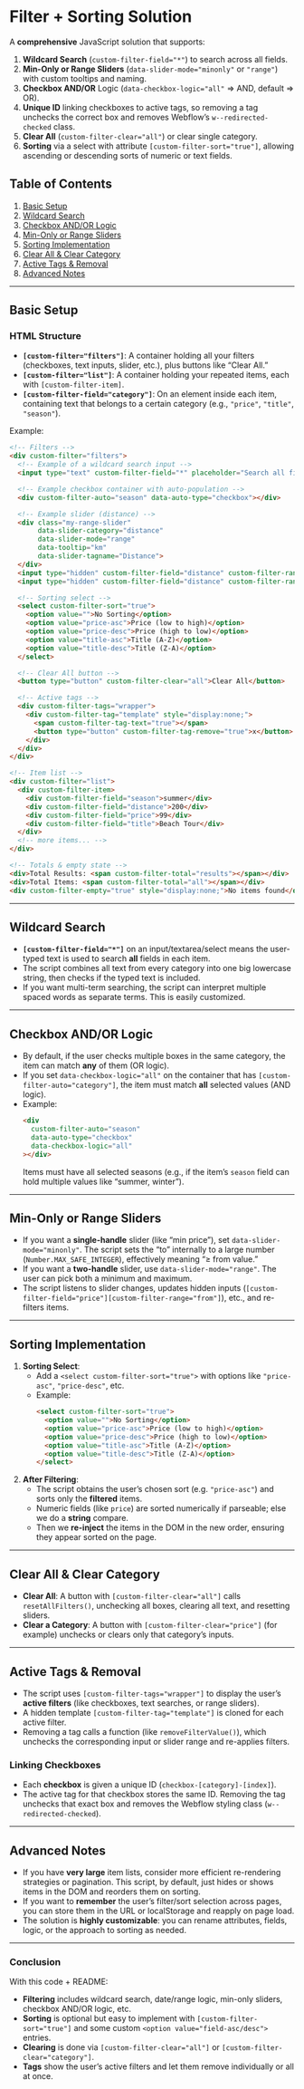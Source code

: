 # Filter + Sorting Solution

A **comprehensive** JavaScript solution that supports:

1. **Wildcard Search** (`custom-filter-field="*"`) to search across all fields.  
2. **Min-Only or Range Sliders** (`data-slider-mode="minonly"` or `"range"`) with custom tooltips and naming.  
3. **Checkbox AND/OR** Logic (`data-checkbox-logic="all"` => AND, default => OR).  
4. **Unique ID** linking checkboxes to active tags, so removing a tag unchecks the correct box and removes Webflow’s `w--redirected-checked` class.  
5. **Clear All** (`custom-filter-clear="all"`) or clear single category.  
6. **Sorting** via a select with attribute `[custom-filter-sort="true"]`, allowing ascending or descending sorts of numeric or text fields.

## Table of Contents

1. [Basic Setup](#basic-setup)  
2. [Wildcard Search](#wildcard-search)  
3. [Checkbox AND/OR Logic](#checkbox-andor-logic)  
4. [Min-Only or Range Sliders](#min-only-or-range-sliders)  
5. [Sorting Implementation](#sorting-implementation)  
6. [Clear All & Clear Category](#clear-all--clear-category)  
7. [Active Tags & Removal](#active-tags--removal)  
8. [Advanced Notes](#advanced-notes)

---

## Basic Setup

### HTML Structure

- **`[custom-filter="filters"]`**: A container holding all your filters (checkboxes, text inputs, slider, etc.), plus buttons like “Clear All.”  
- **`[custom-filter="list"]`**: A container holding your repeated items, each with `[custom-filter-item]`.  
- **`[custom-filter-field="category"]`**: On an element inside each item, containing text that belongs to a certain category (e.g., `"price"`, `"title"`, `"season"`).  

Example:

```html
<!-- Filters -->
<div custom-filter="filters">
  <!-- Example of a wildcard search input -->
  <input type="text" custom-filter-field="*" placeholder="Search all fields..." />

  <!-- Example checkbox container with auto-population -->
  <div custom-filter-auto="season" data-auto-type="checkbox"></div>

  <!-- Example slider (distance) -->
  <div class="my-range-slider"
       data-slider-category="distance"
       data-slider-mode="range"
       data-tooltip="km"
       data-slider-tagname="Distance">
  </div>
  <input type="hidden" custom-filter-field="distance" custom-filter-range="from" />
  <input type="hidden" custom-filter-field="distance" custom-filter-range="to" />

  <!-- Sorting select -->
  <select custom-filter-sort="true">
    <option value="">No Sorting</option>
    <option value="price-asc">Price (low to high)</option>
    <option value="price-desc">Price (high to low)</option>
    <option value="title-asc">Title (A-Z)</option>
    <option value="title-desc">Title (Z-A)</option>
  </select>

  <!-- Clear All button -->
  <button type="button" custom-filter-clear="all">Clear All</button>

  <!-- Active tags -->
  <div custom-filter-tags="wrapper">
    <div custom-filter-tag="template" style="display:none;">
      <span custom-filter-tag-text="true"></span>
      <button type="button" custom-filter-tag-remove="true">x</button>
    </div>
  </div>
</div>

<!-- Item list -->
<div custom-filter="list">
  <div custom-filter-item>
    <div custom-filter-field="season">summer</div>
    <div custom-filter-field="distance">200</div>
    <div custom-filter-field="price">99</div>
    <div custom-filter-field="title">Beach Tour</div>
  </div>
  <!-- more items... -->
</div>

<!-- Totals & empty state -->
<div>Total Results: <span custom-filter-total="results"></span></div>
<div>Total Items: <span custom-filter-total="all"></span></div>
<div custom-filter-empty="true" style="display:none;">No items found</div>
```

---

## Wildcard Search

- **`[custom-filter-field="*"]`** on an input/textarea/select means the user-typed text is used to search **all** fields in each item.  
- The script combines all text from every category into one big lowercase string, then checks if the typed text is included.  
- If you want multi-term searching, the script can interpret multiple spaced words as separate terms. This is easily customized.

---

## Checkbox AND/OR Logic

- By default, if the user checks multiple boxes in the same category, the item can match **any** of them (OR logic).  
- If you set `data-checkbox-logic="all"` on the container that has `[custom-filter-auto="category"]`, the item must match **all** selected values (AND logic).  
- Example:
  ```html
  <div
    custom-filter-auto="season"
    data-auto-type="checkbox"
    data-checkbox-logic="all"
  ></div>
  ```
  Items must have all selected seasons (e.g., if the item’s `season` field can hold multiple values like “summer, winter”).

---

## Min-Only or Range Sliders

- If you want a **single-handle** slider (like “min price”), set `data-slider-mode="minonly"`. The script sets the “to” internally to a large number (`Number.MAX_SAFE_INTEGER`), effectively meaning “≥ from value.”  
- If you want a **two-handle** slider, use `data-slider-mode="range"`. The user can pick both a minimum and maximum.  
- The script listens to slider changes, updates hidden inputs (`[custom-filter-field="price"][custom-filter-range="from"]`), etc., and re-filters items.

---

## Sorting Implementation

1. **Sorting Select**:  
   - Add a `<select custom-filter-sort="true">` with options like `"price-asc"`, `"price-desc"`, etc.  
   - Example:
     ```html
     <select custom-filter-sort="true">
       <option value="">No Sorting</option>
       <option value="price-asc">Price (low to high)</option>
       <option value="price-desc">Price (high to low)</option>
       <option value="title-asc">Title (A-Z)</option>
       <option value="title-desc">Title (Z-A)</option>
     </select>
     ```
2. **After Filtering**:  
   - The script obtains the user’s chosen sort (e.g. `"price-asc"`) and sorts only the **filtered** items.  
   - Numeric fields (like `price`) are sorted numerically if parseable; else we do a **string** compare.  
   - Then we **re-inject** the items in the DOM in the new order, ensuring they appear sorted on the page.

---

## Clear All & Clear Category

- **Clear All**: A button with `[custom-filter-clear="all"]` calls `resetAllFilters()`, unchecking all boxes, clearing all text, and resetting sliders.  
- **Clear a Category**: A button with `[custom-filter-clear="price"]` (for example) unchecks or clears only that category’s inputs.

---

## Active Tags & Removal

- The script uses `[custom-filter-tags="wrapper"]` to display the user’s **active filters** (like checkboxes, text searches, or range sliders).  
- A hidden template `[custom-filter-tag="template"]` is cloned for each active filter.  
- Removing a tag calls a function (like `removeFilterValue()`), which unchecks the corresponding input or slider range and re-applies filters.

### Linking Checkboxes

- Each **checkbox** is given a unique ID (`checkbox-[category]-[index]`).  
- The active tag for that checkbox stores the same ID. Removing the tag unchecks that exact box and removes the Webflow styling class (`w--redirected-checked`).

---

## Advanced Notes

- If you have **very large** item lists, consider more efficient re-rendering strategies or pagination. This script, by default, just hides or shows items in the DOM and reorders them on sorting.  
- If you want to **remember** the user’s filter/sort selection across pages, you can store them in the URL or localStorage and reapply on page load.  
- The solution is **highly customizable**: you can rename attributes, fields, logic, or the approach to sorting as needed.

---

### Conclusion

With this code + README:

- **Filtering** includes wildcard search, date/range logic, min-only sliders, checkbox AND/OR logic, etc.  
- **Sorting** is optional but easy to implement with `[custom-filter-sort="true"]` and some custom `<option value="field-asc/desc">` entries.  
- **Clearing** is done via `[custom-filter-clear="all"]` or `[custom-filter-clear="category"]`.  
- **Tags** show the user’s active filters and let them remove individually or all at once.